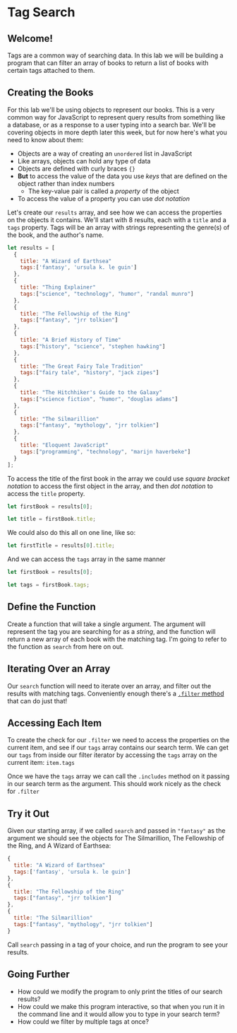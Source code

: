 # Tag Search

## Welcome!

Tags are a common way of searching data. In this lab we will be building a program that can filter an array of books to return a list of books with certain tags attached to them.

## Creating the Books

For this lab we'll be using objects to represent our books. This is a very common way for JavaScript to represent query results from something like a database, or as a response to a user typing into a search bar. We'll be covering objects in more depth later this week, but for now here's what you need to know about them:

- Objects are a way of creating an `unordered` list in JavaScript
- Like arrays, objects can hold any type of data
- Objects are defined with curly braces `{}`
- **But** to access the value of the data you use *keys* that are defined on the object rather than index numbers
  - The key-value pair is called a *property* of the object
- To access the value of a property you can use *dot notation*

Let's create our `results` array, and see how we can access the properties on the objects it contains. We'll start with 8 results, each with a `title` and a `tags` property. Tags will be an array with strings representing the genre(s) of the book, and the author's name.

```js
let results = [
  {
    title: "A Wizard of Earthsea"
    tags:['fantasy', 'ursula k. le guin']
  },
  {
    title: "Thing Explainer"
    tags:["science", "technology", "humor", "randal munro"]
  },
  {
    title: "The Fellowship of the Ring"
    tags:["fantasy", "jrr tolkien"]
  },
  {
    title: "A Brief History of Time"
    tags:["history", "science", "stephen hawking"]
  },
  {
    title: "The Great Fairy Tale Tradition"
    tags:["fairy tale", "history", "jack zipes"]
  },
  {
    title: "The Hitchhiker's Guide to the Galaxy"
    tags:["science fiction", "humor", "douglas adams"]
  },
  {
    title: "The Silmarillion"
    tags:["fantasy", "mythology", "jrr tolkien"]
  },
  {
    title: "Eloquent JavaScript"
    tags:["programming", "technology", "marijn haverbeke"]
  }
];
```

To access the title of the first book in the array we could use *square bracket notation* to access the first object in the array, and then *dot notation* to access the `title` property.

```js
let firstBook = results[0];

let title = firstBook.title;
```

We could also do this all on one line, like so:

```js
let firstTitle = results[0].title;
```

And we can access the `tags` array in the same manner

```js
let firstBook = results[0];

let tags = firstBook.tags;
```

## Define the Function

Create a function that will take a single argument. The argument will represent the tag you are searching for as a *string*, and the function will return a new array of each book with the matching tag. I'm going to refer to the function as `search` from here on out.

## Iterating Over an Array

Our `search` function will need to iterate over an array, and filter out the results with matching tags. Conveniently enough there's a [`.filter` method](https://developer.mozilla.org/en-US/docs/Web/JavaScript/Reference/Global_Objects/Array/filter) that can do just that!

## Accessing Each Item

To create the check for our `.filter` we need to access the properties on the current item, and see if our `tags` array contains our search term. We can get our `tags` from inside our filter iterator by accessing the `tags` array on the current item: `item.tags`

Once we have the `tags` array we can call the `.includes` method on it passing in our search term as the argument. This should work nicely as the check for `.filter`

## Try it Out

Given our starting array, if we called `search` and passed in `"fantasy"` as the argument we should see the objects for The Silmarillion, The Fellowship of the Ring, and A Wizard of Earthsea:

```js
{
  title: "A Wizard of Earthsea"
  tags:['fantasy', 'ursula k. le guin']
},
{
  title: "The Fellowship of the Ring"
  tags:["fantasy", "jrr tolkien"]
},
{
  title: "The Silmarillion"
  tags:["fantasy", "mythology", "jrr tolkien"]
}
```

Call `search` passing in a tag of your choice, and run the program to see your results.

## Going Further

- How could we modify the program to only print the titles of our search results?
- How could we make this program interactive, so that when you run it in the command line and it would allow you to type in your search term?
- How could we filter by multiple tags at once?
